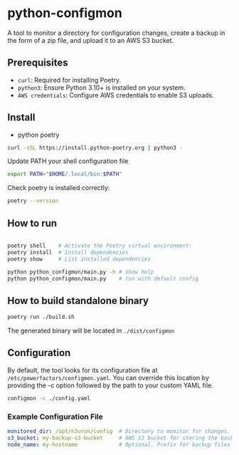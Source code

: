 # python-configmon

A tool to monitor a directory for configuration changes, create a backup in the form of a zip file, and upload it to an AWS S3 bucket.

## Prerequisites
* `curl`: Required for installing Poetry.
* `python3`: Ensure Python 3.10+ is installed on your system.
* `AWS credentials`: Configure AWS credentials to enable S3 uploads.

## Install 
* python poetry
```bash
curl -sSL https://install.python-poetry.org | python3 -
```

Update PATH your shell configuration file
```bash
export PATH="$HOME/.local/bin:$PATH"
```

Check poetry is installed correctly:

```bash
poetry --version
```

## How to run
```bash

poetry shell    # Activate the Poetry virtual environment:
poetry install  # Install dependencies
poetry show     # List installed dependencies

python python_configmon/main.py -h # show help
python python_configmon/main.py    # run with default config
```

## How to build standalone binary
```bash
poetry run ./build.sh
```
The generated binary will be located in `./dist/configmon`

## Configuration
By default, the tool looks for its configuration file at `/etc/powerfactors/configmon.yaml`. You can override this location by providing the -c option followed by the path to your custom YAML file.

```bash
configmon -c ./config.yaml
```

### Example Configuration File

```yaml
monitored_dir: /opt/n3uron/config  # Directory to monitor for changes. Cannot be the root directory '/'.
s3_bucket: my-backup-s3-bucket     # AWS S3 bucket for storing the backup zip files.
node_name: my-hostname             # Optional. Prefix for backup files. Defaults to the system's hostname.
```